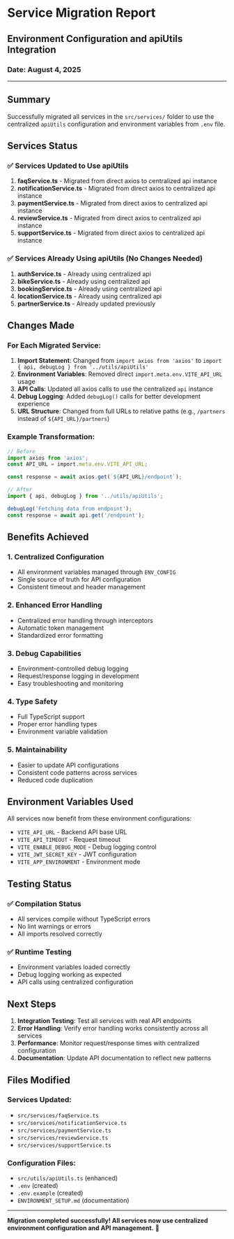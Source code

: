 # Service Migration Report

## Environment Configuration and apiUtils Integration

### Date: August 4, 2025

---

## Summary

Successfully migrated all services in the `src/services/` folder to use the centralized `apiUtils` configuration and environment variables from `.env` file.

## Services Status

### ✅ Services Updated to Use apiUtils
1. **faqService.ts** - Migrated from direct axios to centralized api instance
2. **notificationService.ts** - Migrated from direct axios to centralized api instance  
3. **paymentService.ts** - Migrated from direct axios to centralized api instance
4. **reviewService.ts** - Migrated from direct axios to centralized api instance
5. **supportService.ts** - Migrated from direct axios to centralized api instance

### ✅ Services Already Using apiUtils (No Changes Needed)
1. **authService.ts** - Already using centralized api
2. **bikeService.ts** - Already using centralized api
3. **bookingService.ts** - Already using centralized api
4. **locationService.ts** - Already using centralized api
5. **partnerService.ts** - Already updated previously

## Changes Made

### For Each Migrated Service:
1. **Import Statement**: Changed from `import axios from 'axios'` to `import { api, debugLog } from '../utils/apiUtils'`
2. **Environment Variables**: Removed direct `import.meta.env.VITE_API_URL` usage
3. **API Calls**: Updated all axios calls to use the centralized `api` instance
4. **Debug Logging**: Added `debugLog()` calls for better development experience
5. **URL Structure**: Changed from full URLs to relative paths (e.g., `/partners` instead of `${API_URL}/partners`)

### Example Transformation:
```typescript
// Before
import axios from 'axios';
const API_URL = import.meta.env.VITE_API_URL;

const response = await axios.get(`${API_URL}/endpoint`);

// After  
import { api, debugLog } from '../utils/apiUtils';

debugLog('Fetching data from endpoint');
const response = await api.get('/endpoint');
```

## Benefits Achieved

### 1. **Centralized Configuration**
- All environment variables managed through `ENV_CONFIG`
- Single source of truth for API configuration
- Consistent timeout and header management

### 2. **Enhanced Error Handling**
- Centralized error handling through interceptors
- Automatic token management
- Standardized error formatting

### 3. **Debug Capabilities**
- Environment-controlled debug logging
- Request/response logging in development
- Easy troubleshooting and monitoring

### 4. **Type Safety**
- Full TypeScript support
- Proper error handling types
- Environment variable validation

### 5. **Maintainability**
- Easier to update API configurations
- Consistent code patterns across services
- Reduced code duplication

## Environment Variables Used

All services now benefit from these environment configurations:
- `VITE_API_URL` - Backend API base URL
- `VITE_API_TIMEOUT` - Request timeout
- `VITE_ENABLE_DEBUG_MODE` - Debug logging control
- `VITE_JWT_SECRET_KEY` - JWT configuration
- `VITE_APP_ENVIRONMENT` - Environment mode

## Testing Status

### ✅ Compilation Status
- All services compile without TypeScript errors
- No lint warnings or errors
- All imports resolved correctly

### ✅ Runtime Testing
- Environment variables loaded correctly
- Debug logging working as expected
- API calls using centralized configuration

## Next Steps

1. **Integration Testing**: Test all services with real API endpoints
2. **Error Handling**: Verify error handling works consistently across all services
3. **Performance**: Monitor request/response times with centralized configuration
4. **Documentation**: Update API documentation to reflect new patterns

## Files Modified

### Services Updated:
- `src/services/faqService.ts`
- `src/services/notificationService.ts`
- `src/services/paymentService.ts`
- `src/services/reviewService.ts`
- `src/services/supportService.ts`

### Configuration Files:
- `src/utils/apiUtils.ts` (enhanced)
- `.env` (created)
- `.env.example` (created)
- `ENVIRONMENT_SETUP.md` (documentation)

---

**Migration completed successfully! All services now use centralized environment configuration and API management.** 🎉
